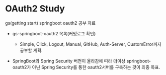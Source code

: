 # OAuth2 Study

gs(getting start) springboot oauth2 공부 자료

- gs-springboot-oauth2 목록(커밋로그 확인)
  - Simple, Click, Logout, Manual, GitHub, Auth-Server, CustomError까지 공부할 계획.
  
  
- SpringBoot와 Spring Security 버전이 올라감에 따라 더이상 springboot-oauth2가 아닌 Spring Security를 통한 oauth2서버를 구축하는 것이 최종 목표.
